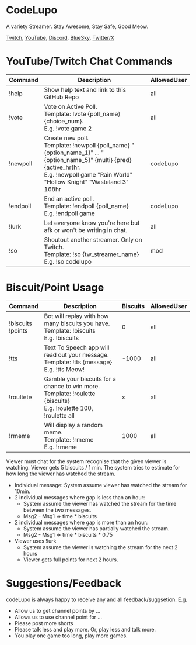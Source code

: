 # CodeLupo
A variety Streamer. Stay Awesome, Stay Safe, Good Meow.

[Twitch](https://www.twitch.tv/codelupo), [YouTube](https://www.youtube.com/@codelupo), [Discord](https://discord.com/invite/B6dZ9DZS7q), [BlueSky](https://bsky.app/profile/codelupo.bsky.social), [Twitter/X](https://www.twitter.com/codelupo)

# YouTube/Twitch Chat Commands
| Command | Description | AllowedUser | 
| -------- | ------- | ------- |
| !help | Show help text and link to this GitHub Repo | all |
| !vote | Vote on Active Poll. <br />Template: !vote {poll_name} {choice_num}. <br />E.g. !vote game 2 | all |
| !newpoll | Create new poll. <br />Template: !newpoll {poll_name} "{option_name_1}" ... "{option_name_5}" {multi} {pred} {active_hr}hr. <br />E.g. !newpoll game "Rain World" "Hollow Knight" "Wasteland 3" 168hr | codeLupo |
| !endpoll | End an active poll. <br />Template: !endpoll {poll_name} <br />E.g. !endpoll game | codeLupo |
| !lurk | Let everyone know you're here but afk or won't be writing in chat. | all |
| !so | Shoutout another streamer. Only on Twitch. <br/> Template: !so {tw_streamer_name} <br/> E.g. !so codelupo | mod |

# Biscuit/Point Usage
| Command | Description | Biscuits | AllowedUser | 
| -------- | ------- | ------- | ------- |
| !biscuits <br/> !points | Bot will replay with how many biscuits you have. <br/> Template: !biscuits <br/> E.g. !biscuits | 0 | all |
| !tts | Text To Speech app will read out your message. <br/> Template: !tts {message} <br/> E.g. !tts Meow!  | -1000 | all |
| !roultete | Gamble your biscuits for a chance to win more. <br/> Template: !roulette {biscuits} <br/> E.g. !roulette 100, !roulette all | x | all |
| !rmeme | Will display a random meme. <br/> Template: !rmeme <br/> E.g. !rmeme | 1000 | all |

Viewer must chat for the system recognise that the given viewer is watching. Viewer gets 5 biscuits / 1 min. The system tries to estimate for how long the viewer has watched the stream.
- Individual message: System assume viewer has watched the stream for 10min.
- 2 individual messages where gap is less than an hour:
  - System assume the viewer has watched the stream for the time between the two messages. 
  - Msg2 - Msg1 => time * biscuits 
- 2 individual messages where gap is more than an hour:
  - System assume the viewer has partially watched the stream.
  - Msg2 - Msg1 => time * biscuits * 0.75
- Viewer uses !lurk
  - System assume the viewer is watching the stream for the next 2 hours
  - Viewer gets full points for next 2 hours.  

# Suggestions/Feedback
codeLupo is always happy to receive any and all feedback/suggsetion. E.g. 
- Allow us to get channel points by ...
- Allows us to use channel point for ...
- Please post more shorts
- Please talk less and play more. Or, play less and talk more.
- You play one game too long, play more games.
